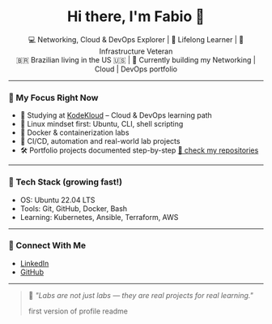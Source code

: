 <h1 align="center">Hi there, I'm Fabio 👋</h1>

<p align="center">
  💻 Networking, Cloud & DevOps Explorer | 🧠 Lifelong Learner | 🧰 Infrastructure Veteran <br>
  🇧🇷 Brazilian living in the US 🇺🇸 | 📍 Currently building my Networking | Cloud | DevOps portfolio
</p>

---

### 🔧 My Focus Right Now

- 🌱 Studying at [KodeKloud](https://kodekloud.com) – Cloud & DevOps learning path
- 🐧 Linux mindset first: Ubuntu, CLI, shell scripting
- 🐳 Docker & containerization labs
- 🚀 CI/CD, automation and real-world lab projects
- 🛠️ Portfolio projects documented step-by-step [📂 check my repositories](https://github.com/networkfabio?tab=repositories)

---

### 🧰 Tech Stack (growing fast!)

- OS: Ubuntu 22.04 LTS
- Tools: Git, GitHub, Docker, Bash
- Learning: Kubernetes, Ansible, Terraform, AWS

---

### 🔗 Connect With Me

- [LinkedIn](https://www.linkedin.com/in/networkfabio)
- [GitHub](https://github.com/networkfabio)

---

> 🧠 *"Labs are not just labs — they are real projects for real learning."*
>
> first version of profile readme
